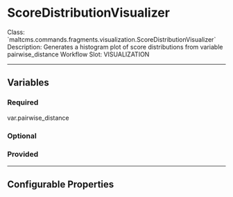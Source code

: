 <h1>ScoreDistributionVisualizer</h1>
Class: `maltcms.commands.fragments.visualization.ScoreDistributionVisualizer`
Description: Generates a histogram plot of score distributions from variable pairwise_distance
Workflow Slot: VISUALIZATION

---

<h2>Variables</h2>
<h3>Required</h3>
	var.pairwise_distance

<h3>Optional</h3>

<h3>Provided</h3>


---

<h2>Configurable Properties</h2>

